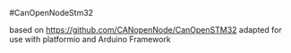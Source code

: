 #CanOpenNodeStm32

based on https://github.com/CANopenNode/CanOpenSTM32
adapted for use with platformio and Arduino Framework
